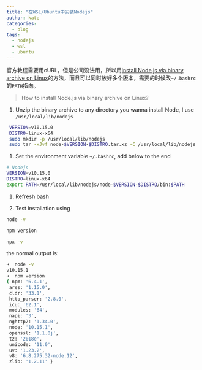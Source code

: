 ```yaml
---
title: "在WSL/Ubuntu中安装Nodejs"
author: kate
categories:
  - blog
tags:
  - nodejs
  - wsl
  - ubuntu
---
```


官方教程需要用cURL，但是公司没法用，所以用[install Node.js via binary archive on Linux](https://github.com/nodejs/help/wiki/Installation)的方法，而且可以同时放好多个版本，需要的时候改`~/.bashrc`的`PATH`指向。

> How to install Node.js via binary archive on Linux?
1. Unzip the binary archive to any directory you wanna install Node, I use `/usr/local/lib/nodejs`

```bash
 VERSION=v10.15.0
 DISTRO=linux-x64
 sudo mkdir -p /usr/local/lib/nodejs
 sudo tar -xJvf node-$VERSION-$DISTRO.tar.xz -C /usr/local/lib/nodejs 
```

1. Set the environment variable `~/.bashrc`, add below to the end

```bash
# Nodejs
VERSION=v10.15.0
DISTRO=linux-x64
export PATH=/usr/local/lib/nodejs/node-$VERSION-$DISTRO/bin:$PATH
```

1. Refresh bash

1. Test installation using

```bash
node -v

npm version

npx -v
```

the normal output is:

```bash
➜  node -v
v10.15.1
➜  npm version
{ npm: '6.4.1',
 ares: '1.15.0',
 cldr: '33.1',
 http_parser: '2.8.0',
 icu: '62.1',
 modules: '64',
 napi: '3',
 nghttp2: '1.34.0',
 node: '10.15.1',
 openssl: '1.1.0j',
 tz: '2018e',
 unicode: '11.0',
 uv: '1.23.2',
 v8: '6.8.275.32-node.12',
 zlib: '1.2.11' }
```
